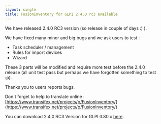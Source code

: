```yaml
---
layout: single
title: FusionInventory for GLPI 2.4.0 rc3 available
---
```


We have released 2.4.0 RC3 version (so release in couple of days :) ).

We have fixed many minor and big bugs and we ask users to test :

* Task scheduler / management
* Rules for import devices
* Wizard



These 3 parts will be modified and require more test before the 2.4.0 release (all unit test pass but perhaps we have forgotten something to test :p).

Thanks you to users reports bugs.

Don't forget to help to translate online : [https://www.transifex.net/projects/p/FusionInventory/](https://www.transifex.net/projects/p/FusionInventory/)

You can download 2.4.0 RC3 Version for GLPI 0.80.x <a href="http://forge.fusioninventory.org/attachments/download/447/fusioninventory-for-glpi-metapackage_2.4.0-RC3.tar.gz" target="_blank">here</a>.
